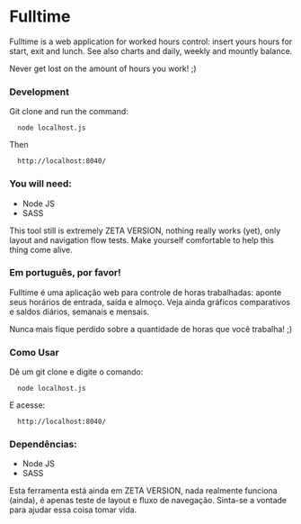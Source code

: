 # Fulltime

Fulltime is a web application for worked hours control: insert yours hours for start, exit and lunch. See also charts and daily, weekly and mountly balance. 

Never get lost on the amount of hours you work! ;)

### Development

Git clone and run the command: 

```
  node localhost.js
```

Then

```
  http://localhost:8040/
```

### You will need:
- Node JS
- SASS


This tool still is extremely ZETA VERSION, nothing really works (yet), only layout and navigation flow tests. Make yourself comfortable to help this thing come alive.


### <b>Em português, por favor!</b>

Fulltime é uma aplicação web para controle de horas trabalhadas: aponte seus horários de entrada, saída e almoço. Veja ainda gráficos comparativos e saldos diários, semanais e mensais. 

Nunca mais fique perdido sobre a quantidade de horas que você trabalha! ;)

### Como Usar

Dê um git clone e digite o comando:

```
  node localhost.js
```

E acesse:

```
  http://localhost:8040/
```


### Dependências:
- Node JS
- SASS


Esta ferramenta está ainda em ZETA VERSION, nada realmente funciona (ainda), é apenas teste de layout e fluxo de navegação. Sinta-se a vontade para ajudar essa coisa tomar vida.